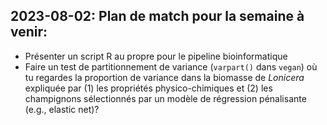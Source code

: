 <script type="text/javascript" src="http://cdn.mathjax.org/mathjax/latest/MathJax.js?config=TeX-AMS-MML_HTMLorMML"></script>
<script type="text/x-mathjax-config">
  MathJax.Hub.Config({ tex2jax: {inlineMath: [['$', '$']]}, messageStyle: "none" });
</script>

## 2023-08-02: Plan de match pour la semaine à venir:

- Présenter un script R au propre pour le pipeline bioinformatique
- Faire un test de partitionnement de variance (``varpart()`` dans ``vegan``) où tu regardes la proportion de variance dans la biomasse de *Lonicera* expliquée par (1) les propriétés physico-chimiques et (2) les champignons sélectionnés par un modèle de régression pénalisante (e.g., elastic net)?